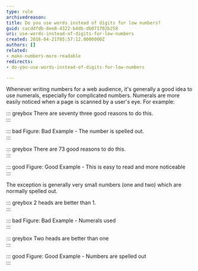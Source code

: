 ```yaml
---
type: rule
archivedreason: 
title: Do you use words instead of digits for low numbers?
guid: cacddfdb-8ee8-4322-b4db-db071702b258
uri: use-words-instead-of-digits-for-low-numbers
created: 2016-04-21T05:57:12.0000000Z
authors: []
related:
- make-numbers-more-readable
redirects:
- do-you-use-words-instead-of-digits-for-low-numbers

---
```


Whenever writing numbers for a web audience, it's generally a good idea to use numerals, especially for complicated numbers. Numerals are more easily noticed when a page is scanned by a user's eye.
For example: 
<!--endintro-->


::: greybox
There are seventy three good reasons to do this.  
:::


::: bad
Figure: Bad Example - The number is spelled out.  
:::


::: greybox
There are 73 good reasons to do this.  
:::



::: good
Figure: Good Example - This is easy to read and more noticeable  
:::



The exception is generally very small numbers (one and two) which are normally spelled out.


::: greybox
2 heads are better than 1.  
:::


::: bad
Figure: Bad Example - Numerals used  
:::


::: greybox
Two heads are better than one  
:::


::: good
Figure: Good Example - Numbers are spelled out  
:::

